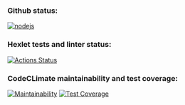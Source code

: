 ### Github status:
[![nodejs](https://github.com/orc-code/frontend-project-46/actions/workflows/nodejs.yml/badge.svg)](https://github.com/orc-code/frontend-project-46/actions/workflows/nodejs.yml)

### Hexlet tests and linter status:
[![Actions Status](https://github.com/orc-code/frontend-project-46/actions/workflows/hexlet-check.yml/badge.svg)](https://github.com/orc-code/frontend-project-46/actions)

### CodeCLimate maintainability and test coverage:
[![Maintainability](https://api.codeclimate.com/v1/badges/4bbdf1a4e3ca1067b590/maintainability)](https://codeclimate.com/github/orc-code/frontend-project-46/maintainability)
[![Test Coverage](https://api.codeclimate.com/v1/badges/4bbdf1a4e3ca1067b590/test_coverage)](https://codeclimate.com/github/orc-code/frontend-project-46/test_coverage)
